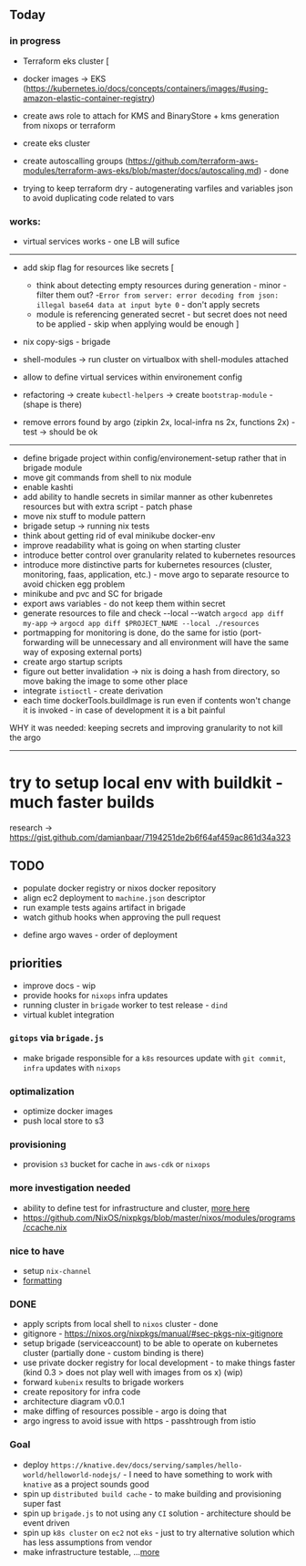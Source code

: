 ## Today
### in progress
* Terraform eks cluster [
- docker images -> EKS (https://kubernetes.io/docs/concepts/containers/images/#using-amazon-elastic-container-registry)

- create aws role to attach for KMS and BinaryStore + kms generation from nixops or terraform
- create eks cluster
- create autoscalling groups (https://github.com/terraform-aws-modules/terraform-aws-eks/blob/master/docs/autoscaling.md) - done

- trying to keep terraform dry - autogenerating varfiles and variables json to avoid duplicating code related to vars

### works:
- virtual services works - one LB will sufice

-----
* add skip flag for resources like secrets [
  - think about detecting empty resources during generation - minor - filter them out? 
  -`Error from server: error decoding from json: illegal base64 data at input byte 0` - don't apply secrets
  - module is referencing generated secret - but secret does not need to be applied - skip when applying would be enough
]
* nix copy-sigs - brigade

* shell-modules -> run cluster on virtualbox with shell-modules attached
* allow to define virtual services within environement config
* refactoring -> create `kubectl-helpers` -> create `bootstrap-module` - (shape is there)
* remove errors found by argo (zipkin 2x, local-infra ns 2x, functions 2x) - test -> should be ok
----
* define brigade project within config/environement-setup rather that in brigade module
* move git commands from shell to nix module
* enable kashti
* add ability to handle secrets in similar manner as other kubenretes resources but with extra script - patch phase
* move nix stuff to module pattern
* brigade setup -> running nix tests
* think about getting rid of eval minikube docker-env
* improve readability what is going on when starting cluster
* introduce better control over granularity related to kubernetes resources
* introduce more distinctive parts for kubernetes resources (cluster, monitoring, faas, application, etc.) - move argo to separate resource to avoid chicken egg problem
* minikube and pvc and SC for brigade
* export aws variables - do not keep them within secret
* generate resources to file and check --local --watch `argocd app diff my-app` -> `argocd app diff $PROJECT_NAME --local ./resources`
* portmapping for monitoring is done, do the same for istio (port-forwarding will be unnecessary and all environment will have the same way of exposing external ports)
* create argo startup scripts
* figure out better invalidation -> nix is doing a hash from directory, so move baking the image to some other place
* integrate `istioctl` - create derivation
* each time dockerTools.buildImage is run even if contents won't change it is invoked - in case of development it is a bit painful

WHY it was needed: keeping secrets and improving granularity to not kill the argo

----
# try to setup local env with buildkit - much faster builds
research -> https://gist.github.com/damianbaar/7194251de2b6f64af459ac861d34a323

## TODO
* populate docker registry or nixos docker repository
* align ec2 deployment to `machine.json` descriptor
* run example tests agains artifact in brigade
* watch github hooks when approving the pull request
- define argo waves - order of deployment

## priorities
* improve docs - wip
* provide hooks for `nixops` infra updates
* running cluster in `brigade` worker to test release - `dind`
* virtual kublet integration

### `gitops` via `brigade.js`
* make brigade responsible for a `k8s` resources update with `git commit`, `infra` updates with `nixops`

### optimalization
* optimize docker images
* push local store to s3

### provisioning
* provision `s3` bucket for cache in `aws-cdk` or `nixops`

### more investigation needed
* ability to define test for infrastructure and cluster, [more here](https://nixos.org/~eelco/talks/issre-nov-2010.pdf)
* https://github.com/NixOS/nixpkgs/blob/master/nixos/modules/programs/ccache.nix

### nice to have
* setup `nix-channel`
* [formatting](https://github.com/nixcloud/nix-beautify)

### DONE
* apply scripts from local shell to `nixos` cluster - done
* gitignore - https://nixos.org/nixpkgs/manual/#sec-pkgs-nix-gitignore
* setup brigade (serviceaccount) to be able to operate on kubernetes cluster (partially done - custom binding is there)
* use private docker registry for local development - to make things faster (kind 0.3 > does not play well with images from os x) (wip)
* forward `kubenix` results to brigade workers
* create repository for infra code
* architecture diagram v0.0.1
* make diffing of resources possible - argo is doing that
* argo ingress to avoid issue with https - passhtrough from istio

### Goal
* deploy `https://knative.dev/docs/serving/samples/hello-world/helloworld-nodejs/` - I need to have something to work with `knative` as a project sounds good
* spin up `distributed build cache` - to make building and provisioning super fast
* spin up `brigade.js` to not using any `CI` solution - architecture should be event driven
* spin up `k8s cluster` on `ec2` not `eks` - just to try alternative solution which has less assumptions from vendor
* make infrastructure testable, ...[more](https://nixos.org/nixos/manual/index.html#sec-nixos-tests)